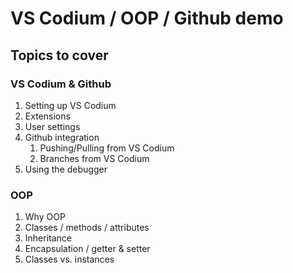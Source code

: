 # VS Codium / OOP / Github demo

## Topics to cover

### VS Codium & Github
1. Setting up VS Codium
  1. Extensions
  2. User settings
2. Github integration
   1. Pushing/Pulling from VS Codium
   2. Branches from VS Codium
4. Using the debugger

### OOP
1. Why OOP
2. Classes / methods / attributes
3. Inheritance
4. Encapsulation / getter & setter
5. Classes vs. instances
